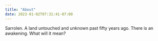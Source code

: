 ```yaml
---
title: "About"
date: 2023-01-02T07:31:41-07:00
---
```

Sarrolen. A land untouched and unknown past fifty years ago. There is an awakening. What will it mean?
